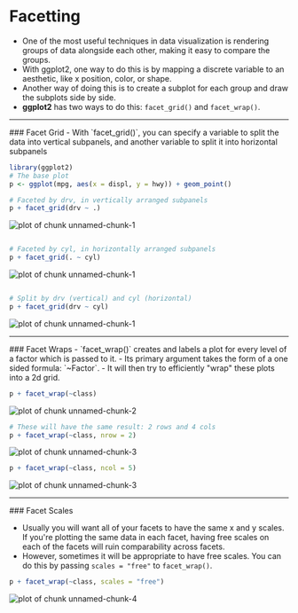 Facetting
====================
- One of the most useful techniques in data visualization is rendering groups of data alongside each other, making it easy to compare the groups. 
- With ggplot2, one way to do this is by mapping a discrete variable to an aesthetic, like x position, color, or shape.
- Another way of doing this is to create a subplot for each group and draw the subplots
side by side.
- **ggplot2** has two ways to do this: `facet_grid()` and `facet_wrap()`.

<hr>
### Facet Grid 
- With `facet_grid()`, you can specify a variable to split the data into vertical subpanels,
and another variable to split it into horizontal subpanels



```r
library(ggplot2)
# The base plot
p <- ggplot(mpg, aes(x = displ, y = hwy)) + geom_point()

# Faceted by drv, in vertically arranged subpanels
p + facet_grid(drv ~ .)
```

![plot of chunk unnamed-chunk-1](figure/unnamed-chunk-11.png) 

```r

# Faceted by cyl, in horizontally arranged subpanels
p + facet_grid(. ~ cyl)
```

![plot of chunk unnamed-chunk-1](figure/unnamed-chunk-12.png) 

```r

# Split by drv (vertical) and cyl (horizontal)
p + facet_grid(drv ~ cyl)
```

![plot of chunk unnamed-chunk-1](figure/unnamed-chunk-13.png) 

<hr>
### Facet Wraps
- `facet_wrap()` creates and labels a plot for every level of a factor which is passed to it. 
- Its primary argument takes the form of a one sided formula: `~Factor`. 
- It will then try to efficiently "wrap" these plots into a 2d grid.

```r
p + facet_wrap(~class)
```

![plot of chunk unnamed-chunk-2](figure/unnamed-chunk-2.png) 




```r
# These will have the same result: 2 rows and 4 cols
p + facet_wrap(~class, nrow = 2)
```

![plot of chunk unnamed-chunk-3](figure/unnamed-chunk-31.png) 

```r
p + facet_wrap(~class, ncol = 5)
```

![plot of chunk unnamed-chunk-3](figure/unnamed-chunk-32.png) 


<hr>
### Facet Scales

- Usually you will want all of your facets to have the same x and y scales. If you're plotting the same data in each facet, having free scales on each of the facets will ruin comparability across facets. 
- However, sometimes it will be appropriate to have free scales. You can do this by passing `scales = "free"` to `facet_wrap()`.


```r
p + facet_wrap(~class, scales = "free")
```

![plot of chunk unnamed-chunk-4](figure/unnamed-chunk-4.png) 



